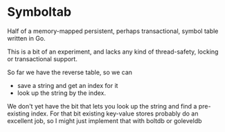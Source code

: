 # Symboltab

Half of a memory-mapped persistent, perhaps transactional, symbol table written
in Go.

This is a bit of an experiment, and lacks any kind of thread-safety, locking or
transactional support.

So far we have the reverse table, so we can 

- save a string and get an index for it
- look up the string by the index.

We don't yet have the bit that lets you look up the string and find a pre-existing
index. For that bit existing key-value stores probably do an excellent job, so
I might just implement that with boltdb or goleveldb